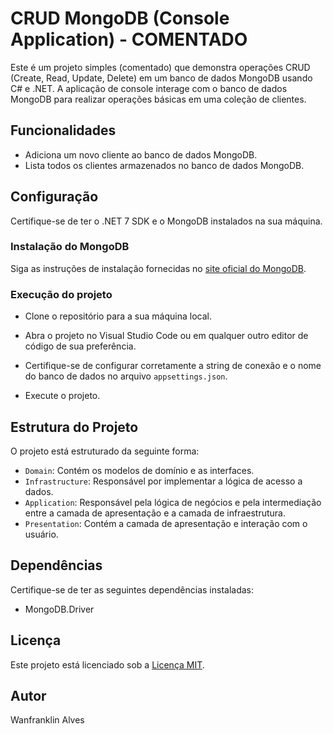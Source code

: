 # CRUD MongoDB (Console Application) - COMENTADO

Este é um projeto simples (comentado) que demonstra operações CRUD (Create, Read, Update, Delete) em um banco de dados MongoDB usando C# e .NET. A aplicação de console interage com o banco de dados MongoDB para realizar operações básicas em uma coleção de clientes.

## Funcionalidades

- Adiciona um novo cliente ao banco de dados MongoDB.
- Lista todos os clientes armazenados no banco de dados MongoDB.

## Configuração

Certifique-se de ter o .NET 7 SDK e o MongoDB instalados na sua máquina.

### Instalação do MongoDB

Siga as instruções de instalação fornecidas no [site oficial do MongoDB](https://www.mongodb.com/try/download/community).

### Execução do projeto

- Clone o repositório para a sua máquina local.
- Abra o projeto no Visual Studio Code ou em qualquer outro editor de código de sua preferência.
- Certifique-se de configurar corretamente a string de conexão e o nome do banco de dados no arquivo `appsettings.json`.

- Execute o projeto.

## Estrutura do Projeto

O projeto está estruturado da seguinte forma:

- `Domain`: Contém os modelos de domínio e as interfaces.
- `Infrastructure`: Responsável por implementar a lógica de acesso a dados.
- `Application`: Responsável pela lógica de negócios e pela intermediação entre a camada de apresentação e a camada de infraestrutura.
- `Presentation`: Contém a camada de apresentação e interação com o usuário.

## Dependências

Certifique-se de ter as seguintes dependências instaladas:

- MongoDB.Driver

## Licença

Este projeto está licenciado sob a [Licença MIT](https://opensource.org/licenses/MIT).

## Autor

Wanfranklin Alves

